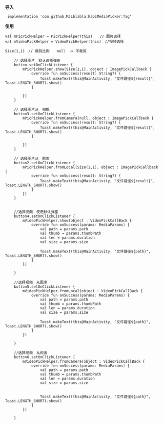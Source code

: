 **导入**

     implementation 'com.github.MJLblabla:hapiMediaPicker:Tag'

**使用**
　　　　
　　　　

    val mPicPickHelper = PicPickHelper(this)　　// 图片选择
    val mVideoPickHelper = VideoPickHelper(this)　//视频选择
    
    Size(1,1)　// 裁剪比例　　null　-> 不裁剪
    
        // 选择图片　默认选择弹窗
        button.setOnClickListener {
            mPicPickHelper.show(Size(1,1), object : ImagePickCallback {
                override fun onSuccess(result: String?) {
                    Toast.makeText(this@MainActivity, "文件路径${result}", Toast.LENGTH_SHORT).show()
                }

            })
        }

        // 选择图片从　相机
        button3.setOnClickListener {
            mPicPickHelper.fromCamera(null, object : ImagePickCallback {
                override fun onSuccess(result: String?) {
                    Toast.makeText(this@MainActivity, "文件路径${result}", Toast.LENGTH_SHORT).show()
                }

            })
        }

        // 选择图片从　图库
        button2.setOnClickListener {
            mPicPickHelper.fromLocal(Size(1,1), object : ImagePickCallback {
                override fun onSuccess(result: String?) {
                    Toast.makeText(this@MainActivity, "文件路径${result}", Toast.LENGTH_SHORT).show()
                }
            })
        }


        //选择视频　使用默认弹窗
        button4.setOnClickListener {
            mVideoPickHelper.show(object : VideoPickCallBack {
                override fun onSuccess(params: MediaParams) {
                    val path = params.path
                    val thumb = params.thumbPath
                    val len = params.duration
                    val size = params.size

                    Toast.makeText(this@MainActivity, "文件路径${path}", Toast.LENGTH_SHORT).show()
                }
            })

        }

        //选择视频　从图库
        button5.setOnClickListener {
            mVideoPickHelper.fromLocal(object : VideoPickCallBack {
                override fun onSuccess(params: MediaParams) {
                    val path = params.path
                    val thumb = params.thumbPath
                    val len = params.duration
                    val size = params.size

                    Toast.makeText(this@MainActivity, "文件路径${path}", Toast.LENGTH_SHORT).show()
                }
            })

        }

        //选择视频　从相击
        button6.setOnClickListener {
            mVideoPickHelper.fromCamera(object : VideoPickCallBack {
                override fun onSuccess(params: MediaParams) {
                    val path = params.path
                    val thumb = params.thumbPath
                    val len = params.duration
                    val size = params.size


                    Toast.makeText(this@MainActivity, "文件路径${path}", Toast.LENGTH_SHORT).show()
                }
            })

        }
